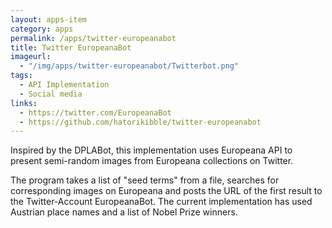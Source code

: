 ```yaml
---
layout: apps-item
category: apps
permalink: /apps/twitter-europeanabot
title: Twitter EuropeanaBot
imageurl:
  - "/img/apps/twitter-europeanabot/Twitterbot.png"
tags:
  - API Implementation
  - Social media
links:
  - https://twitter.com/EuropeanaBot
  - https://github.com/hatorikibble/twitter-europeanabot
---
```


Inspired by the DPLABot, this implementation uses Europeana API to present semi-random images from Europeana collections on Twitter.

The program takes a list of "seed terms" from a file, searches for corresponding images on Europeana and posts the URL of the first result to the Twitter-Account EuropeanaBot. The current implementation has used Austrian place names and a list of Nobel Prize winners.

